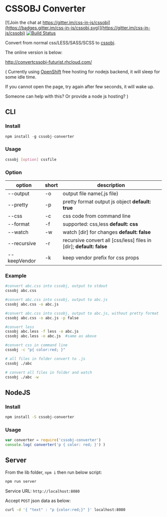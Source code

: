 # CSSOBJ Converter

[![Join the chat at https://gitter.im/css-in-js/cssobj](https://badges.gitter.im/css-in-js/cssobj.svg)](https://gitter.im/css-in-js/cssobj) [![Build Status](https://travis-ci.org/cssobj/cssobj-converter.svg?branch=master)](https://travis-ci.org/cssobj/cssobj-converter)

Convert from normal css/LESS/SASS/SCSS to [cssobj](https://github.com/cssobj/cssobj).

The online version is below:

http://convertcssobj-futurist.rhcloud.com/

( Currently using [OpenShift](https://www.openshift.com/) free hosting for nodejs backend, it will sleep for some idle time.

If you cannot open the page, try again after few seconds, it will wake up.

Someone can help with this? Or provide a node js hosting? )

## CLI

### Install

``` javascript
npm install -g cssobj-converter
```

### Usage

``` bash
cssobj [option] cssfile
```

### Option

option | short | description
---|---|---
--output | -o | output file name(.js file)
--pretty | -p | pretty format output js object **default: true**
--css | -c | css code from command line
--format | -f | supported: css,less **default: css**
--watch | -w | watch [dir] for changes **default: false**
--recursive | -r | recursive convert all [css/less] files in [dir]; **default: false**
--keepVendor | -k | keep vendor prefix for css props

### Example

``` bash
#convert abc.css into cssobj, output to stdout
cssobj abc.css

#convert abc.css into cssobj, output to abc.js
cssobj abc.css -o abc.js

#convert abc.css into cssobj, output to abc.js, without pretty format
cssobj abc.css -o abc.js -p false

#convert less
cssobj abc.less -f less -o abc.js
cssobj abc.less -o abc.js  #same as above

#convert css in command line
cssobj -c "p{ color:red; }"

# all files in folder convert to .js
cssobj ./abc

# convert all files in folder and watch
cssobj ./abc -w

```

## NodeJS

### Install

``` bash
npm install -S cssobj-converter
```

### Usage

``` javascript
var converter = require('cssobj-converter')
console.log( converter('p { color: red; }') )
```

## Server

From the lib folder, `npm i` then run below script:

``` bash
npm run server
```

Service URL: `http://localhost:8080`

Accept `POST` json data as below:

``` bash
curl -d '{ "text" : "p {color:red;}" }' localhost:8080
```

